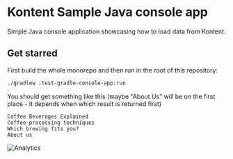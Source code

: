 # Kontent Sample Java console app

Simple Java console application showcasing how to load data from Kontent.

## Get starred

First build the whole monorepo and then run in the root of this repository:

```sh
./gradlew :test-gradle-console-app:run
```

You should get something like this (maybe "About Us" will be on the first place - it depends when which result is returned first)

```plain
Coffee Beverages Explained
Coffee processing techniques
Which brewing fits you?
About us
```

![Analytics](https://kentico-ga-beacon.azurewebsites.net/api/UA-69014260-4/Kentico/kontent-java-packages/test-gradle-console-app?pixel)